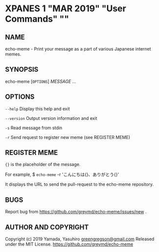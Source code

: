 XPANES 1 "MAR 2019" "User Commands" ""
=======================================
<!-- md2man-roff man.md > echo-meme.1 -->

NAME
----

echo-meme - Print your message as a part of various Japanese internet memes.

SYNOPSIS
--------

echo-meme [`OPTIONS`] *MESSAGE* ...

OPTIONS
-------

`--help`
  Display this help and exit

`--version`
  Output version information and exit

`-s`
  Read message from stdin

`-r`
  Send request to register new meme (see REGISTER MEME)

REGISTER MEME
------

`{}` is the placeholder of the message.

For example,
  $ `echo-meme` -r 'こんにちは{}、ありがとう{}'

It displays the URL to send the pull-request to the echo-meme repository.

BUGS
------

Report bug from https://github.com/greymd/echo-meme/issues/new .

AUTHOR AND COPYRIGHT
------

Copyright (c) 2019 Yamada, Yasuhiro <greengregson@gmail.com> Released under the MIT License.
https://github.com/greymd/echo-meme
